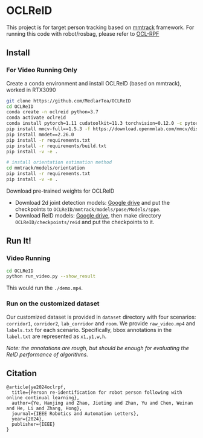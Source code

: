 # OCLReID
This project is for target person tracking based on [mmtrack](https://github.com/open-mmlab/mmtracking) framework. For running this code with robot/rosbag, please refer to [OCL-RPF](https://github.com/MedlarTea/OCL-RPF)

## Install

### For Video Running Only

Create a conda environment and install OCLReID (based on mmtrack), worked in RTX3090
```bash
git clone https://github.com/MedlarTea/OCLReID
cd OCLReID
conda create -n oclreid python=3.7
conda activate oclreid
conda install pytorch=1.11 cudatoolkit=11.3 torchvision=0.12.0 -c pytorch
pip install mmcv-full==1.5.3 -f https://download.openmmlab.com/mmcv/dist/cu113/torch1.11.0/index.html
pip install mmdet==2.26.0
pip install -r requirements.txt
pip install -r requirements/build.txt
pip install -v -e .

# install orientation estimation method
cd mmtrack/models/orientation
pip install -r requirements.txt
pip install -v -e .
```

Download pre-trained weights for OCLReID
  - Download 2d joint detection models: [Google drive](https://drive.google.com/drive/folders/1v-2Noym5U13BG6Zwj9EoqYRn6GXimh6p?usp=sharing) and put the checkpoints to `OCLReID/mmtrack/models/pose/Models/sppe`.
  - Download ReID models: [Google drive](https://drive.google.com/file/d/1cjqnHFcYzFZvzLrqvzry6Bgt8mWaWILg/view?usp=drive_link), then make directory `OCLReID/checkpoints/reid` and put the checkpoints to it.


## Run It!

### Video Running
```bash
cd OCLReID
python run_video.py --show_result
```
This would run the `./demo.mp4`.

### Run on the customized dataset
Our customized dataset is provided in `dataset` directory with four scenarios: `corridor1`, `corridor2`, `lab_corridor` and `room`. We provide `raw_video.mp4` and `labels.txt` for each scenario. Specifically, bbox annotations in the `label.txt` are represented as `x1,y1,w,h`.

*Note: the annotations are rough, but should be enough for evaluating the ReID performance of algorithms.*


## Citation
```
@article{ye2024oclrpf,
  title={Person re-identification for robot person following with online continual learning},
  author={Ye, Hanjing and Zhao, Jieting and Zhan, Yu and Chen, Weinan and He, Li and Zhang, Hong},
  journal={IEEE Robotics and Automation Letters},
  year={2024},
  publisher={IEEE}
}
```